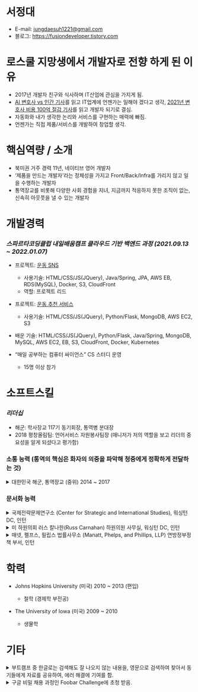 # 서정대
- E-mail: jungdaesuh1221@gmail.com
- 블로그: https://fusiondeveloper.tistory.com

# 로스쿨 지망생에서 개발자로 전향 하게 된 이유
- 2017년 개발자 친구와 식사하며 IT산업에 관심을 가지게 됨.
- [AI 변호사 vs 인간 기사](http://www.lec.co.kr/news/articleView.html?idxno=712459)를 읽고 IT업계에 언젠가는 일해야 겠다고 생각, [2021년 변호사 비용 100억 절감 기사](https://www.bloomberg.com/news/articles/2021-10-22/morgan-stanley-s-robot-libor-lawyers-saved-50-000-hours-of-work)를 읽고 개발자 되기로 결심.
- 자동화와 내가 생각한 논리와 서비스를 구현하는 매력에 빠짐. 
- 언젠가는 직접 제품/서비스를 개발하여 창업할 생각. 

# 핵심역량 / 소개
- 북미권 거주 경력 11년, 네이티브 영어 개발자
- ‘제품을 만드는 개발자’라는 정체성을 가지고 Front/Back/Infra를 가리지 않고 일을 수행하는 개발자
- 통역장교를 비롯해 다양한 사회 경험을 지녀, 지금까지 적응하지 못한 조직이 없는, 신속히 아웃풋을 낼 수 있는 개발자

# 개발경력

### *스파르타코딩클럽 내일배움캠프 클라우드 기반 백엔드 과정 (2021.09.13 ~ 2022.01.07)*
- 프로젝트: [운동 SNS](https://github.com/heart-muscle/heart-muscle-backend)
  - 사용기술: HTML/CSS/JS(JQuery), Java/Spring, JPA, AWS EB, RDS(MySQL), Docker, S3, CloudFront
  - 역할: 프로젝트 리드

- 프로젝트: [운동 추천 서비스](https://github.com/heart-muscle/heart-muscle-flask)
  - 사용기술: HTML/CSS/JS(JQuery), Python/Flask, MongoDB, AWS EC2, S3

- 배운 기술: HTML/CSS/JS(JQuery), Python/Flask, Java/Spring, MongoDB, MySQL, AWS EC2, EB, S3, CloudFront, Docker, Kubernetes

- “매일 공부하는 컴퓨터 싸이언스” CS 스터디 운영
  - 15명 이상 참가




# 소프트스킬
### *리더십*
- 해군: 학사장교 117기 동기회장, 통역병 분대장
- 2018 평창올림팀: 언어서비스 자원봉사팀장 (매니저가 저의 역할을 보고 리더의 중요성을 알게 되셨다고 평가함) 



### 소통 능력 (통역의 핵심은 화자의 의중을 파악해 청중에게 정확하게 전달하는 것)
<details>
  <summary>대한민국 해군, 통역장교 (중위) 2014 ~ 2017</summary>
  
  * 2015년 해군순항훈련전단 15개국 16개 기항지 세계 순방 지휘관 접견 / 주요 회의 통역 / 기자회견 통역 및 기타 서한 / 문서 번역
  * 군사작전회의 (화상 포함) / 지휘관 접견 통역
  * 타국 해군 친선 교류 협조 담당자 / 각종 행사 실무 협조
  * BBC인터뷰 통역 [1분 6초](https://www.bbc.co.uk/news/av/uk-england-hampshire-34714160)
</details>


### 문서화 능력
<details>
  <summary>국제전략문제연구소 (Center for Strategic and International Studies), 워싱턴 DC, 인턴</summary>
  
  * 주요 뉴스 정리 및 배포 (Asia Daily News Distribution)
  * 매주 한국 관련 주요 뉴스 요약 및 보고서 작성: 한미 관계, 방사청 무기계약, 무역 (미국 외 나라들과 FTA 관련 뉴스, TPP, RCEP 등등)
  * 한국에서 일어난 중요한 일, 특히 한미 동맹 관계와 남북한의 관계 월별로 연표 작성
</details>

<details>
  <summary>미 하원의회 러스 칼나한(Russ Carnahan) 하원의원 사무실, 워싱턴 DC, 인턴</summary>
  
  * 의원 청문회 발표 초고 작성 및 관련 자료 찾기: 2012년 9월 이집트 카이로 미 대사관 시위 관련 사건 및 여러 외교관련 사건들
</details>

<details>
  <summary>매넷, 펠프스, 필립스 법률사무소 (Manatt, Phelps, and Phillips, LLP) 연방정부정책 부서, 인턴</summary>
  
  * 상원/하원 법안 모니터 및 자료 찾기 - 2012 교통법안, 정책보조금관련법안(포크배럴), 2012 농업법
</details>





# 학력
- Johns Hopkins University (미국) 2010 ~ 2013 (편입)
  - 철학 (경제학 부전공)

- The University of Iowa (미국) 2009 ~ 2010
  - 생물학



# 기타
<details>
  <summary>부트캠프 중 한글로는 검색해도 잘 나오지 않는 내용을, 영문으로 검색하여 찾아서 동기들에게 자료를 공유하여, 에러 해결에 기여를 함.</summary>
  
  * [https://fusiondeveloper.tistory.com/31](https://fusiondeveloper.tistory.com/31)
  * [https://fusiondeveloper.tistory.com/65](https://fusiondeveloper.tistory.com/65)
  * [https://fusiondeveloper.tistory.com/91](https://fusiondeveloper.tistory.com/91)
</details>

<details>
  <summary>구글 비밀 채용 과정인 Foobar Challenge에 초청 받음.</summary>
  
  * 구글 검색창에 검색하는 단어에 따라서 초청 받게 되는데, 5개의 문제가 주어짐. 3문제 이상 풀면 이력서를 제출할 수 있음.
  * 현재 1문제 푼 상태임.
  * [https://fusiondeveloper.tistory.com/32](https://fusiondeveloper.tistory.com/32)
</details>



